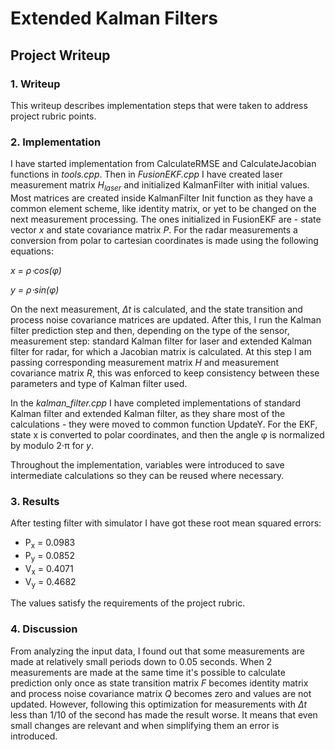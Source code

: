 # **Extended Kalman Filters**
## Project Writeup

### 1. Writeup

This writeup describes implementation steps that were taken to address project rubric points.

### 2. Implementation

I have started implementation from CalculateRMSE and CalculateJacobian functions in *tools.cpp*.
Then in *FusionEKF.cpp* I have created laser measurement matrix *H<sub>laser</sub>* and initialized KalmanFilter with initial values.
Most matrices are created inside KalmanFilter Init function as they have a common element scheme, like identity matrix,
or yet to be changed on the next measurement processing. The ones initialized in FusionEKF are - state vector *x* and
state covariance matrix *P*. For the radar measurements a conversion from polar to cartesian coordinates is made using the following equations:

*x = ρ⋅cos(φ)*

*y = ρ⋅sin(φ)*

On the next measurement, *Δt* is calculated, and the state transition and process noise covariance matrices are updated.
After this, I run the Kalman filter prediction step and then, depending on the type of the sensor, measurement step: standard Kalman filter for laser
and extended Kalman filter for radar, for which a Jacobian matrix is calculated. At this step I am passing corresponding measurement matrix *H* and
measurement covariance matrix *R*, this was enforced to keep consistency between these parameters and type of Kalman filter used.

In the *kalman_filter.cpp* I have completed implementations of standard Kalman filter and extended Kalman filter, as they share most of the calculations - they were moved to common function UpdateY.
For the EKF, state x is converted to polar coordinates, and then the angle φ is normalized by modulo 2⋅π for *y*.

Throughout the implementation, variables were introduced to save intermediate calculations so they can be reused where necessary.

### 3. Results

After testing filter with simulator I have got these root mean squared errors:

* P<sub>x</sub> = 0.0983
* P<sub>y</sub> = 0.0852
* V<sub>x</sub> = 0.4071
* V<sub>y</sub> = 0.4682

The values satisfy the requirements of the project rubric.

### 4. Discussion

From analyzing the input data, I found out that some measurements are made at relatively small periods down to 0.05 seconds. 
When 2 measurements are made at the same time it's possible to calculate prediction only once as state transition matrix *F* becomes identity matrix
and process noise covariance matrix *Q* becomes zero and values are not updated. However, following this optimization for measurements with *Δt* less than 1/10 of the second has made the result worse.
It means that even small changes are relevant and when simplifying them an error is introduced. 